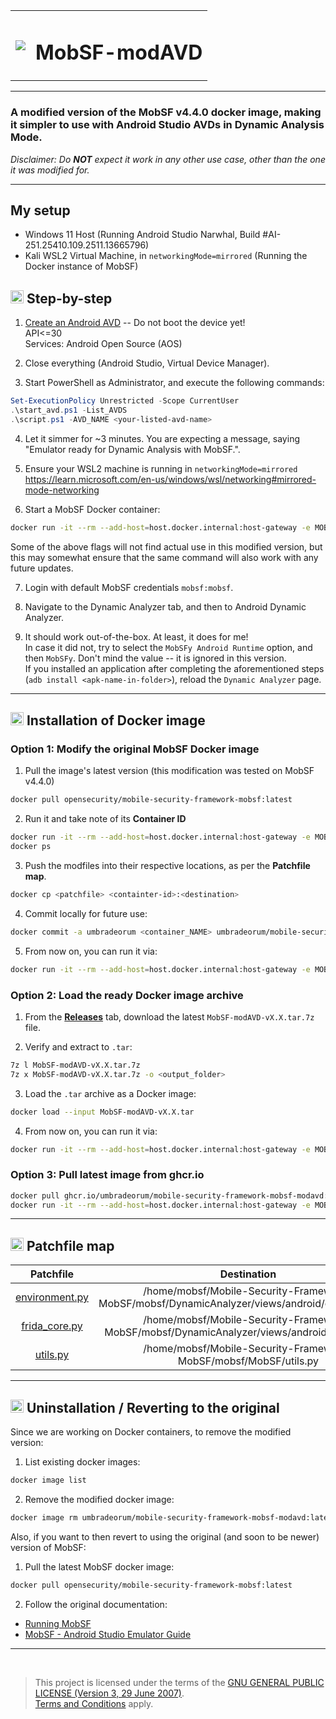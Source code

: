 <table border="0" align="center">
<tr>
   <td valign="middle">
      <img src="https://img.icons8.com/?size=100&id=yhLahGmmkw2c&format=png&color=000000" />
   </td>
   <td valign="middle" style="padding-left: 8px;">
      <h1 style="font-size:2em;">MobSF-modAVD</h1>
   </td>
</tr>
</table>

---

### A modified version of the MobSF v4.4.0 docker image, making it simpler to use with Android Studio AVDs in Dynamic Analysis Mode.<br/>
*Disclaimer: Do **NOT** expect it work in any other use case, other than the one it was modified for.*

---

## My setup

- Windows 11 Host
(Running Android Studio Narwhal, Build #AI-251.25410.109.2511.13665796)
- Kali WSL2 Virtual Machine, in `networkingMode=mirrored`
(Running the Docker instance of MobSF)

<h2><img style="height:1em;" src="https://img.icons8.com/?size=100&id=5xG5z0KvjBzQ&format=png&color=000000"/> Step-by-step</h2>

1. [Create an Android AVD](https://developer.android.com/studio/run/managing-avds) -- Do not boot the device yet!<br/>
API<=30<br/>
Services: Android Open Source (AOS)

2. Close everything (Android Studio, Virtual Device Manager).
   
3. Start PowerShell as Administrator, and execute the following commands:
```powershell
Set-ExecutionPolicy Unrestricted -Scope CurrentUser
.\start_avd.ps1 -List_AVDS
.\script.ps1 -AVD_NAME <your-listed-avd-name>
```

4. Let it simmer for ~3 minutes. You are expecting a message, saying "Emulator ready for Dynamic Analysis with MobSF.".

5. Ensure your WSL2 machine is running in `networkingMode=mirrored`<br/>https://learn.microsoft.com/en-us/windows/wsl/networking#mirrored-mode-networking

6. Start a MobSF Docker container:
```bash
docker run -it --rm --add-host=host.docker.internal:host-gateway -e MOBSF_ANALYZER_IDENTIFIER=emulator-5554 --net host umbradeorum/mobile-security-framework-mobsf-modavd:latest
```
Some of the above flags will not find actual use in this modified version, but this may somewhat ensure that the same command will also work with any future updates.

7. Login with default MobSF credentials `mobsf:mobsf`.

8. Navigate to the Dynamic Analyzer tab, and then to Android Dynamic Analyzer.
  
9. It should work out-of-the-box. At least, it does for me!<br/>
In case it did not, try to select the `MobSFy Android Runtime` option, and then `MobSFy`. Don't mind the value -- it is ignored in this version.<br/>
If you installed an application after completing the aforementioned steps (`adb install <apk-name-in-folder>`), reload the `Dynamic Analyzer` page.

---

<h2><img style="height:1em;" src="https://img.icons8.com/?size=100&id=qGZRK3KTK57F&format=png&color=000000"/> Installation of Docker image</h2>

### Option 1: Modify the original MobSF Docker image

1. Pull the image's latest version (this modification was tested on MobSF v4.4.0)
```bash
docker pull opensecurity/mobile-security-framework-mobsf:latest 
```

2. Run it and take note of its **Container ID**
```bash
docker run -it --rm --add-host=host.docker.internal:host-gateway -e MOBSF_ANALYZER_IDENTIFIER=emulator-5554 --net host opensecurity/mobile-security-framework-mobsf:latest
docker ps
```

3. Push the modfiles into their respective locations, as per the **Patchfile map**.
```bash
docker cp <patchfile> <containter-id>:<destination>
```

4. Commit locally for future use:
```bash
docker commit -a umbradeorum <container_NAME> umbradeorum/mobile-security-framework-mobsf-modavd:latest
```

5. From now on, you can run it via:
```bash
docker run -it --rm --add-host=host.docker.internal:host-gateway -e MOBSF_ANALYZER_IDENTIFIER=emulator-5554 --net host umbradeorum/mobile-security-framework-mobsf-modavd:latest
```

### Option 2: Load the ready Docker image archive

1. From the **[Releases](https://github.com/UmbraDeorum/MobSF-modAVD/releases)** tab, download the latest `MobSF-modAVD-vX.X.tar.7z` file.

2. Verify and extract to `.tar`:
```bash
7z l MobSF-modAVD-vX.X.tar.7z
7z x MobSF-modAVD-vX.X.tar.7z -o <output_folder>
```

3. Load the `.tar` archive as a Docker image:
```bash
docker load --input MobSF-modAVD-vX.X.tar
```

4. From now on, you can run it via:
```bash
docker run -it --rm --add-host=host.docker.internal:host-gateway -e MOBSF_ANALYZER_IDENTIFIER=emulator-5554 --net host umbradeorum/mobile-security-framework-mobsf-modavd:latest
```

### Option 3: Pull latest image from ghcr.io

```bash
docker pull ghcr.io/umbradeorum/mobile-security-framework-mobsf-modavd:latest
docker run -it --rm --add-host=host.docker.internal:host-gateway -e MOBSF_ANALYZER_IDENTIFIER=emulator-5554 --net host ghcr.io/umbradeorum/mobile-security-framework-mobsf-modavd:latest
```

---

<h2><img style="height:1em;" src="https://img.icons8.com/?size=100&id=6lNgeKfgOOkn&format=png&color=000000"/> Patchfile map</h2>

| Patchfile | Destination |
|:-:|:-:|
| [environment.py](https://github.com/UmbraDeorum/MobSF-modAVD/blob/main/mobsf-android-patchfiles/environment.py) | /home/mobsf/Mobile-Security-Framework-MobSF/mobsf/DynamicAnalyzer/views/android/environment.py |
| [frida_core.py](https://github.com/UmbraDeorum/MobSF-modAVD/blob/main/mobsf-android-patchfiles/frida_core.py) | /home/mobsf/Mobile-Security-Framework-MobSF/mobsf/DynamicAnalyzer/views/android/frida_core.py |
| [utils.py](https://github.com/UmbraDeorum/MobSF-modAVD/blob/main/mobsf-android-patchfiles/utils.py) | /home/mobsf/Mobile-Security-Framework-MobSF/mobsf/MobSF/utils.py |

---

<h2><img style="height:1em;" src="https://img.icons8.com/?size=100&id=scGW7mppMRsI&format=png&color=000000"/> Uninstallation / Reverting to the original</h2>

Since we are working on Docker containers, to remove the modified version:

1. List existing docker images:
```bash
docker image list 
```

2. Remove the modified docker image:
```bash
docker image rm umbradeorum/mobile-security-framework-mobsf-modavd:latest
```


Also, if you want to then revert to using the original (and soon to be newer) version of MobSF:


1. Pull the latest MobSF docker image:
```bash
docker pull opensecurity/mobile-security-framework-mobsf:latest
```

2. Follow the original documentation:
* [Running MobSF](https://mobsf.github.io/docs/#/running_mobsf_docker)
* [MobSF - Android Studio Emulator Guide](https://mobsf.github.io/docs/#/dynamic_analyzer_docker?id=android-studio-emulator)

---

<br/>

> This project is licensed under the terms of the [GNU GENERAL PUBLIC LICENSE (Version 3, 29 June 2007)](https://github.com/UmbraDeorum/MobSF-modAVD/blob/main/LICENSE).<br/>
> [Terms and Conditions](https://github.com/UmbraDeorum/MobSF-modAVD/blob/main/TERMS_AND_CONDITIONS.md) apply.
